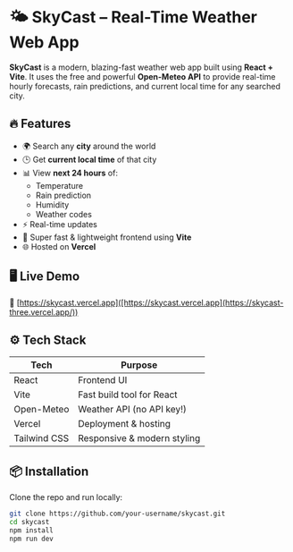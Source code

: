 # 🌤️ SkyCast – Real-Time Weather Web App

**SkyCast** is a modern, blazing-fast weather web app built using **React + Vite**. It uses the free and powerful **Open-Meteo API** to provide real-time hourly forecasts, rain predictions, and current local time for any searched city.

## 🔥 Features

- 🌍 Search any **city** around the world
- 🕒 Get **current local time** of that city
- 📊 View **next 24 hours** of:
  - Temperature
  - Rain prediction
  - Humidity
  - Weather codes
- ⚡ Real-time updates
- 🚀 Super fast & lightweight frontend using **Vite**
- 🌐 Hosted on **Vercel**

## 🖥️ Live Demo

🔗 [https://skycast.vercel.app]([https://skycast.vercel.app](https://skycast-three.vercel.app/))

## ⚙️ Tech Stack

| Tech        | Purpose                      |
|-------------|------------------------------|
| React       | Frontend UI                  |
| Vite        | Fast build tool for React    |
| Open-Meteo  | Weather API (no API key!)    |
| Vercel      | Deployment & hosting         |
| Tailwind CSS| Responsive & modern styling  |

## 📦 Installation

Clone the repo and run locally:

```bash
git clone https://github.com/your-username/skycast.git
cd skycast
npm install
npm run dev
